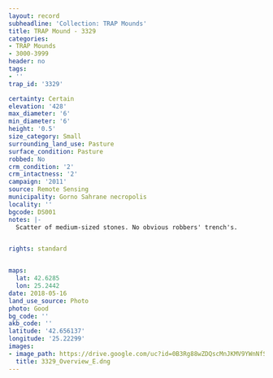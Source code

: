 ```yaml
---
layout: record
subheadline: 'Collection: TRAP Mounds'
title: TRAP Mound - 3329
categories:
- TRAP Mounds
- 3000-3999
header: no
tags:
- ''
trap_id: '3329'

certainty: Certain
elevation: '428'
max_diameter: '6'
min_diameter: '6'
height: '0.5'
size_category: Small
surrounding_land_use: Pasture
surface_condition: Pasture
robbed: No
crm_condition: '2'
crm_intactness: '2'
campaign: '2011'
source: Remote Sensing
municipality: Gorno Sahrane necropolis
locality: ''
bgcode: DS001
notes: |-
  Scatter of medium-sized stones. No obvious robbers' trench's.


rights: standard


maps:
  lat: 42.6285
  lon: 25.2442
date: 2018-05-16
land_use_source: Photo
photo: Good
bg_code: ''
akb_code: ''
latitude: '42.656137'
longitude: '25.22299'
images:
- image_path: https://drive.google.com/uc?id=0B3Rg88wZDQscMnJKMV9YWnNfSnc
  title: 3329_Overview_E.dng
---
```

